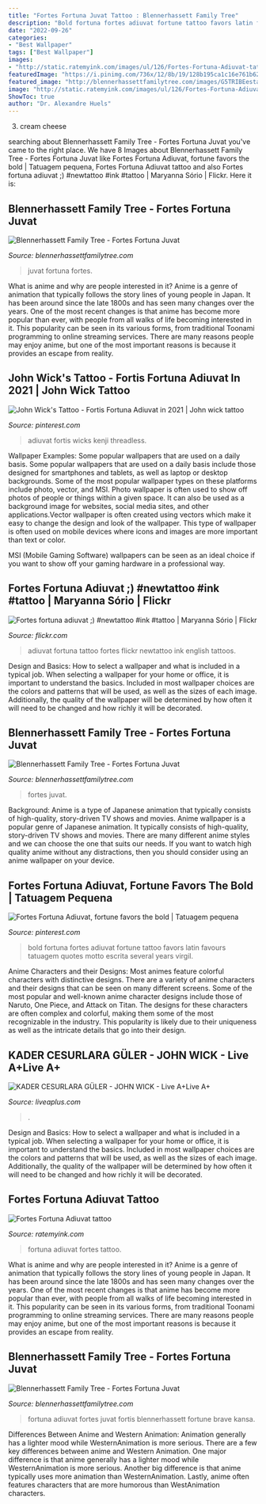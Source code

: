 ```yaml
---
title: "Fortes Fortuna Juvat Tattoo : Blennerhassett Family Tree"
description: "Bold fortuna fortes adiuvat fortune tattoo favors latin favours tatuagem quotes motto escrita several years virgil"
date: "2022-09-26"
categories:
- "Best Wallpaper"
tags: ["Best Wallpaper"]
images:
- "http://static.ratemyink.com/images/ul/126/Fortes-Fortuna-Adiuvat-tattoo-126168.jpeg"
featuredImage: "https://i.pinimg.com/736x/12/8b/19/128b195ca1c16e761b6255471c6597c2.jpg"
featured_image: "http://blennerhassettfamilytree.com/images/G5TRIBEestablished2013logoFortesFortunaAdiuvat.jpg"
image: "http://static.ratemyink.com/images/ul/126/Fortes-Fortuna-Adiuvat-tattoo-126168.jpeg"
ShowToc: true
author: "Dr. Alexandre Huels"
---
```



3. cream cheese 

	

		
searching about Blennerhassett Family Tree - Fortes Fortuna Juvat you've came to the right place. We have 8 Images about Blennerhassett Family Tree - Fortes Fortuna Juvat like Fortes Fortuna Adiuvat, fortune favors the bold | Tatuagem pequena, Fortes Fortuna Adiuvat tattoo and also Fortes fortuna adiuvat ;) #newtattoo #ink #tattoo | Maryanna Sório | Flickr. Here it is:
		
    
## Blennerhassett Family Tree - Fortes Fortuna Juvat

<img loading=lazy src="http://blennerhassettfamilytree.com/images/AudacesFortunaJuvatCostelloarms.jpg" onerror="this.onerror=null;this.src='https://tse3.mm.bing.net/th?id=OIP.4qi2jLcW6y6tNcbd3Wg46QAAAA&amp;pid=15.1';" alt="Blennerhassett Family Tree - Fortes Fortuna Juvat">

_Source: blennerhassettfamilytree.com_

>juvat fortuna fortes. 

	

What is anime and why are people interested in it?
Anime is a genre of animation that typically follows the story lines of young people in Japan. It has been around since the late 1800s and has seen many changes over the years. One of the most recent changes is that anime has become more popular than ever, with people from all walks of life becoming interested in it. This popularity can be seen in its various forms, from traditional Toonami programming to online streaming services. There are many reasons people may enjoy anime, but one of the most important reasons is because it provides an escape from reality.

    
## John Wick&#039;s Tattoo - Fortis Fortuna Adiuvat In 2021 | John Wick Tattoo

<img loading=lazy src="https://i.pinimg.com/736x/12/8b/19/128b195ca1c16e761b6255471c6597c2.jpg" onerror="this.onerror=null;this.src='https://tse1.mm.bing.net/th?id=OIP.vRkfuYdd-VeZrrsiwW_hlAHaHa&amp;pid=15.1';" alt="John Wick&#039;s Tattoo - Fortis Fortuna Adiuvat in 2021 | John wick tattoo">

_Source: pinterest.com_

>adiuvat fortis wicks kenji threadless. 

	

Wallpaper Examples: Some popular wallpapers that are used on a daily basis.
Some popular wallpapers that are used on a daily basis include those designed for smartphones and tablets, as well as laptop or desktop backgrounds. Some of the most popular wallpaper types on these platforms include photo, vector, and MSI. 
Photo wallpaper is often used to show off photos of people or things within a given space. It can also be used as a background image for websites, social media sites, and other applications.Vector wallpaper is often created using vectors which make it easy to change the design and look of the wallpaper. This type of wallpaper is often used on mobile devices where icons and images are more important than text or color. 

MSI (Mobile Gaming Software) wallpapers can be seen as an ideal choice if you want to show off your gaming hardware in a professional way.

    
## Fortes Fortuna Adiuvat ;) #newtattoo #ink #tattoo | Maryanna Sório | Flickr

<img loading=lazy src="https://live.staticflickr.com/8386/8459831054_4b2442e2f1.jpg" onerror="this.onerror=null;this.src='https://tse4.mm.bing.net/th?id=OIP.oY1UIpzxMKfSnw6o780OFgHaHa&amp;pid=15.1';" alt="Fortes fortuna adiuvat ;) #newtattoo #ink #tattoo | Maryanna Sório | Flickr">

_Source: flickr.com_

>adiuvat fortuna tattoo fortes flickr newtattoo ink english tattoos. 

	

Design and Basics: How to select a wallpaper and what is included in a typical job.
When selecting a wallpaper for your home or office, it is important to understand the basics. Included in most wallpaper choices are the colors and patterns that will be used, as well as the sizes of each image. Additionally, the quality of the wallpaper will be determined by how often it will need to be changed and how richly it will be decorated.

    
## Blennerhassett Family Tree - Fortes Fortuna Juvat

<img loading=lazy src="http://blennerhassettfamilytree.com/images/G5TRIBEestablished2013logoFortesFortunaAdiuvat.jpg" onerror="this.onerror=null;this.src='https://tse1.mm.bing.net/th?id=OIP.kzErJ56zY6l1bh1gY1vmPgHaEA&amp;pid=15.1';" alt="Blennerhassett Family Tree - Fortes Fortuna Juvat">

_Source: blennerhassettfamilytree.com_

>fortes juvat. 

	

Background: Anime is a type of Japanese animation that typically consists of high-quality, story-driven TV shows and movies.
Anime wallpaper is a popular genre of Japanese animation. It typically consists of high-quality, story-driven TV shows and movies. There are many different anime styles and we can choose the one that suits our needs. If you want to watch high quality anime without any distractions, then you should consider using an anime wallpaper on your device.

    
## Fortes Fortuna Adiuvat, Fortune Favors The Bold | Tatuagem Pequena

<img loading=lazy src="https://i.pinimg.com/736x/ea/15/2d/ea152dc1df51fd3e4eb52957f4e012f7--the-bold-body-quotes.jpg" onerror="this.onerror=null;this.src='https://tse3.mm.bing.net/th?id=OIP._ZPb_0c0d6RfnNKBfomZ4AHaHa&amp;pid=15.1';" alt="Fortes Fortuna Adiuvat, fortune favors the bold | Tatuagem pequena">

_Source: pinterest.com_

>bold fortuna fortes adiuvat fortune tattoo favors latin favours tatuagem quotes motto escrita several years virgil. 

	

Anime Characters and their Designs: Most animes feature colorful characters with distinctive designs.
There are a variety of anime characters and their designs that can be seen on many different screens. Some of the most popular and well-known anime character designs include those of Naruto, One Piece, and Attack on Titan. The designs for these characters are often complex and colorful, making them some of the most recognizable in the industry. This popularity is likely due to their uniqueness as well as the intricate details that go into their design.

    
## KADER CESURLARA GÜLER - JOHN WICK - Live A+Live A+

<img loading=lazy src="http://cdn.liveaplus.com/uploads/2015/01/John-Wick.Fortis-Fortuna-Adiuvat.jpeg" onerror="this.onerror=null;this.src='https://tse1.mm.bing.net/th?id=OIP.zGdPRyaolCgVp-u6fw3PvwHaDP&amp;pid=15.1';" alt="KADER CESURLARA GÜLER - JOHN WICK - Live A+Live A+">

_Source: liveaplus.com_

>. 

	

Design and Basics: How to select a wallpaper and what is included in a typical job.
When selecting a wallpaper for your home or office, it is important to understand the basics. Included in most wallpaper choices are the colors and patterns that will be used, as well as the sizes of each image. Additionally, the quality of the wallpaper will be determined by how often it will need to be changed and how richly it will be decorated.

    
## Fortes Fortuna Adiuvat Tattoo

<img loading=lazy src="http://static.ratemyink.com/images/ul/126/Fortes-Fortuna-Adiuvat-tattoo-126168.jpeg" onerror="this.onerror=null;this.src='https://tse3.mm.bing.net/th?id=OIP.jDP1e6LOh7_38qRVeOe3RgHaLH&amp;pid=15.1';" alt="Fortes Fortuna Adiuvat tattoo">

_Source: ratemyink.com_

>fortuna adiuvat fortes tattoo. 

	

What is anime and why are people interested in it?
Anime is a genre of animation that typically follows the story lines of young people in Japan. It has been around since the late 1800s and has seen many changes over the years. One of the most recent changes is that anime has become more popular than ever, with people from all walks of life becoming interested in it. This popularity can be seen in its various forms, from traditional Toonami programming to online streaming services. There are many reasons people may enjoy anime, but one of the most important reasons is because it provides an escape from reality.

    
## Blennerhassett Family Tree - Fortes Fortuna Juvat

<img loading=lazy src="http://blennerhassettfamilytree.com/images/H.F.C.FORTESFORTUNAIUVAT.jpg" onerror="this.onerror=null;this.src='https://tse1.mm.bing.net/th?id=OIP.T-rSnTFMeUuXhTGNhhzVgQHaJ0&amp;pid=15.1';" alt="Blennerhassett Family Tree - Fortes Fortuna Juvat">

_Source: blennerhassettfamilytree.com_

>fortuna adiuvat fortes juvat fortis blennerhassett fortune brave kansa. 

	

Differences Between Anime and Western Animation: Animation generally has a lighter mood while WesternAnimation is more serious.
There are a few key differences between anime and Western Animation. One major difference is that anime generally has a lighter mood while WesternAnimation is more serious. Another big difference is that anime typically uses more animation than WesternAnimation. Lastly, anime often features characters that are more humorous than WestAnimation characters.

